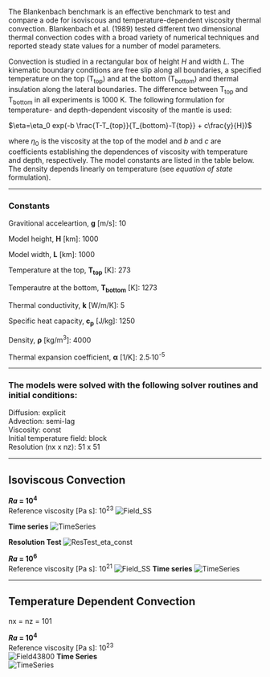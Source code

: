 The Blankenbach benchmark is an effective benchmark to test and compare a ode for isoviscous and temperature-dependent viscosity thermal convection. Blankenbach et al. (1989) tested different two dimensional thermal convection codes with a broad variety of numerical techniques and reported steady state values for a number of model parameters. 

Convection is studied in a rectangular box of height *H* and width *L*. The kinematic boundary conditions are free slip along all boundaries, a specified temperature on the top (T<sub>top</sub>) and at the bottom (T<sub>bottom</sub>) and thermal insulation along the lateral boundaries. The difference between T<sub>top</sub> and T<sub>bottom</sub> in all experiments is 1000 K. The following formulation for temperature- and depth-dependent viscosity of the mantle is used: 

$\eta=\eta_0 exp(-b \frac{T-T_{top}}{T_{bottom}-T{top}} + c\frac{y}{H})$

where $\eta_0$ is the viscosity at the top of the model and *b* and *c* are coefficients establishing the dependences of viscosity with temperature and depth, respectively. The model constants are listed in the table below. The density depends linearly on temperature (see *equation of state* formulation). 

--------------------------------------------------------------

### **Constants**
Gravitional acceleartion, **g** [m/s]: 10

Model height, **H** [km]: 1000

Model width, **L** [km]: 1000

Temperature at the top, **T<sub>top</sub>** [K]: 273

Temperautre at the bottom, **T<sub>bottom</sub>** [K]: 1273

Thermal conductivity, **k** [W/m/K]: 5

Specific heat capacity, **c<sub>p</sub>** [J/kg]: 1250

Density, **ρ** [kg/m<sup>3</sup>]: 4000

Thermal expansion coefficient, **α** [1/K]:	2.5∙10<sup>-5</sup>

--------------------------------------------------------------

### **The models were solved with the following solver routines and initial conditions:**

Diffusion: explicit<br>
Advection: semi-lag<br>
Viscosity: const<br>
Initial temperature field: block<br>
Resolution (nx x nz): 51 x 51<br>

--------------------------------------------------------------

## Isoviscous Convection

***Ra* = 10<sup>4</sup>**<br>
Reference viscosity [Pa s]: 10<sup>23</sup>
![Field_SS](https://github.com/LukasFuchs/FDCSGm/assets/25866942/a307c72b-d33e-411a-9f8d-4d7849c6b55a)

**Time series**
![TimeSeries](https://github.com/LukasFuchs/FDCSGm/assets/25866942/7e7863a1-9360-41af-94a9-58f26065bb37)

**Resolution Test**
![ResTest_eta_const](https://github.com/LukasFuchs/FDCSGm/assets/25866942/b1837f13-d1b2-4a8b-882a-1005013cc6bf)

***Ra* = 10<sup>6</sup>**<br>
Reference viscosity [Pa s]: 10<sup>21</sup>
![Field_SS](https://github.com/LukasFuchs/FDCSGm/assets/25866942/24db94dd-0c7d-4566-aac3-49a995cd3ff0)
**Time series**
![TimeSeries](https://github.com/LukasFuchs/FDCSGm/assets/25866942/0d87a365-3347-40a6-83d1-150ea76f34cd)

--------------------------------------------------------------

## Temperature Dependent Convection<br>
nx = nz = 101

***Ra* = 10<sup>4</sup>**<br>
Reference viscosity [Pa s]: 10<sup>23</sup><br>
![Field43800](https://github.com/LukasFuchs/FDCSGm/assets/25866942/d0c64608-e208-4ac3-912b-890e939a1644)
**Time Series**<br>
![TimeSeries](https://github.com/LukasFuchs/FDCSGm/assets/25866942/a8d16cfe-739b-4233-be88-e06bb98a753f)



